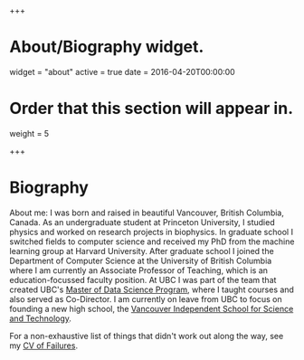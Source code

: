 +++
# About/Biography widget.
widget = "about"
active = true
date = 2016-04-20T00:00:00

# Order that this section will appear in.
weight = 5

 
+++

# Biography

About me: I was born and raised in beautiful Vancouver, British Columbia, Canada. As an undergraduate student at Princeton University, I studied physics and worked on research projects in biophysics. In graduate school I switched fields to computer science and received my PhD from the machine learning group at Harvard University. After graduate school I joined the Department of Computer Science at the University of British Columbia where I am currently an Associate Professor of Teaching, which is an education-focussed faculty position. At UBC I was part of the team that created UBC's [Master of Data Science Program](https://masterdatascience.ubc.ca/), where I taught courses and also served as Co-Director. I am currently on leave from UBC to focus on founding a new high school, the [Vancouver Independent School for Science and Technology](https://www.visst.ca). 

For a non-exhaustive list of things that didn't work out along the way, see my [CV of Failures](https://www.mikegelbart.com/files/cv.pdf).
